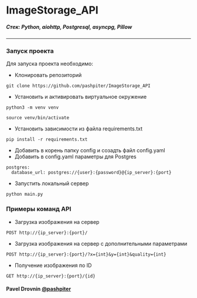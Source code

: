 # ImageStorage_API


##### Стек: Python, aiohttp, Postgresql, asyncpg, Pillow
***

### Запуск проекта
Для запуска проекта необходимо: 
* Клонировать репозиторий
```
git clone https://github.com/pashpiter/ImageStorage_API
```
* Установить и активировать виртуальное окружение
```
python3 -m venv venv
```
```
source venv/bin/activate
```
* Установить зависимости из файла requirements.txt
```
pip install -r requirements.txt
```
* Добавить в корень папку config и созадть файл config.yaml
* Добавить в config.yaml параметры для Postgres
```
postgres:
  database_url: postgres://{user}:{password}@{ip_server}:{port}
```
* Запустить локальный сервер
```
python main.py
```

### Примеры команд API
* Загрузка изображения на сервер
```
POST http://{ip_server}:{port}/
```
* Загрузка изображения на сервер c дополнительными параметрами
```
POST http://{ip_server}:{port}/?x={int}&y={int}&quality={int}
```
* Получение изображения по ID
```
GET http://{ip_server}:{port}/{id}
```

#### Pavel Drovnin [@pashpiter](http://t.me/pashpiter)
